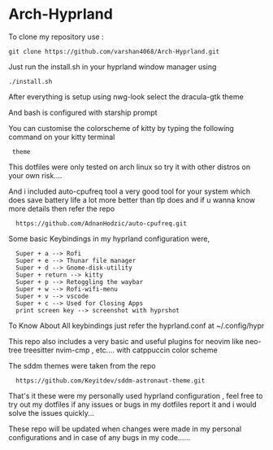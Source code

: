 # Arch-Hyprland


                                                                                                                                                                 
  To clone my repository use : 

    git clone https://github.com/varshan4068/Arch-Hyprland.git

  Just run the install.sh in your hyprland window manager using
  
    ./install.sh 

  After everything is setup using nwg-look select the dracula-gtk theme 

  And bash is configured with starship prompt 

  You can customise the colorscheme of kitty by typing the following command on your kitty terminal

     theme

  This dotfiles were only tested on arch linux so try it with other distros on your own risk....

  And i included auto-cpufreq tool a very good tool for your system which does save battery life a lot more better than tlp does and if u wanna know more details then refer the repo
  
      https://github.com/AdnanHodzic/auto-cpufreq.git 

  Some basic Keybindings in my hyprland configuration were,

      Super + a --> Rofi 
      Super + e --> Thunar file manager
      Super + d --> Gnome-disk-utility
      Super + return --> kitty 
      Super + p --> Retoggling the waybar
      Super + w --> Rofi-wifi-menu 
      Super + v --> vscode
      Super + c --> Used for Closing Apps
      print screen key --> screenshot with hyprshot 

  To Know About All keybindings just refer the hyprland.conf at ~/.config/hypr 
  
  This repo also includes a very basic and useful plugins for neovim like neo-tree treesitter nvim-cmp , etc.... with catppuccin color scheme

  The sddm themes were taken from the repo  
      
      https://github.com/Keyitdev/sddm-astronaut-theme.git

  That's it these were my personally used hyprland configuration , feel free to try out my dotfiles if any issues or bugs in my dotfiles report it and i would solve   the issues quickly... 

  These repo will be updated when changes were made in my personal configurations and in case of any bugs in my code......
